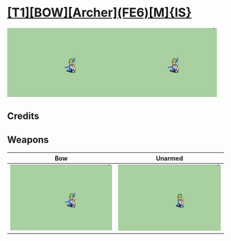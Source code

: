 # [\[T1\]\[BOW\]\[Archer\]\(FE6\)\[M\]{IS}](./)

<img src="./5.%20Bow/Bow_000.png" alt="[T1][BOW][Archer](FE6)[M]{IS} standing" />

## Credits



## Weapons


|Bow |Unarmed |
|  :---: | :---: |
| <img alt="Bow animation" src="./5.%20Bow/Bow.gif" /> | <img alt="Unarmed animation" src="./8.%20Unarmed/Unarmed.gif" /> |
